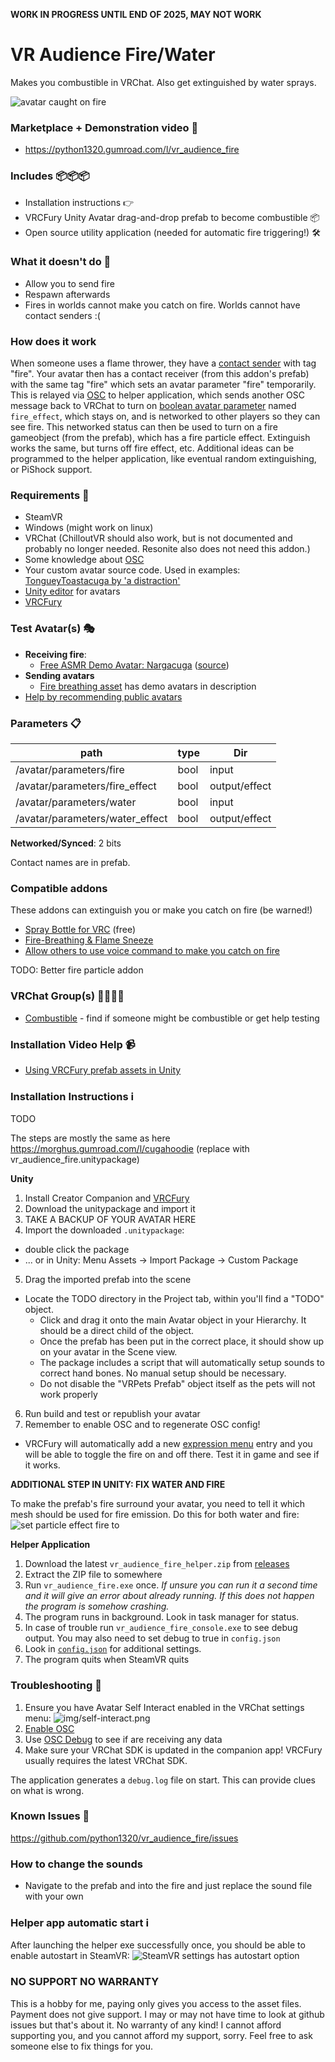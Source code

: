 **WORK IN PROGRESS UNTIL END OF 2025, MAY NOT WORK**

# VR Audience Fire/Water

Makes you combustible in VRChat. Also get extinguished by water sprays.

![avatar caught on fire](docs/toastacuga-on-fire-optimized.png)

### Marketplace + Demonstration video 🛒

 - https://python1320.gumroad.com/l/vr_audience_fire

### Includes 📦📦📦
 
 - Installation instructions 👉
 - VRCFury Unity Avatar drag-and-drop prefab to become combustible 📦
 - Open source utility application (needed for automatic fire triggering!) 🛠️

### What it doesn't do 🛑

 - Allow you to send fire
 - Respawn afterwards
 - Fires in worlds cannot make you catch on fire. Worlds cannot have contact senders :(

### How does it work
When someone uses a flame thrower, they have a [contact sender](https://creators.vrchat.com/avatars/avatar-dynamics/contacts/) with tag "fire". Your avatar then has a contact receiver (from this addon's prefab) with the same tag "fire" which sets an avatar parameter "fire" temporarily. This is relayed via [OSC](https://docs.vrchat.com/docs/osc-overview) to helper application, which sends another OSC message back to VRChat to turn on [boolean avatar parameter](https://creators.vrchat.com/avatars/animator-parameters/) named `fire_effect`, which stays on, and is networked to other players so they can see fire. This networked status can then be used to turn on a fire gameobject (from the prefab), which has a fire particle effect.
Extinguish works the same, but turns off fire effect, etc.
Additional ideas can be programmed to the helper application, like eventual random extinguishing, or PiShock support.

### Requirements 📓

 - SteamVR
 - Windows (might work on linux)
 - VRChat (ChilloutVR should also work, but is not documented and probably no longer needed. Resonite also does not need this addon.)
 - Some knowledge about [OSC](https://docs.vrchat.com/docs/osc-overview)
 - Your custom avatar source code. Used in examples: [TongueyToastacuga by 'a distraction'](https://drive.google.com/drive/folders/1ekIiFBnzJNhH2a6wwYLo2s5G-VuUlIY5)
 - [Unity editor](https://creators.vrchat.com/sdk/current-unity-version/) for avatars 
 - [VRCFury](https://vrcfury.com/getting-started)

### Test Avatar(s) 🎭

 - **Receiving fire**:
    - [Free ASMR Demo Avatar: Nargacuga](https://vrchat.com/home/avatar/avtr_48cccc45-f524-4a8a-9521-368252334959) ([source](https://www.vrcarena.com/assets/ZszLG-toastacuga))
 - **Sending avatars**
    - [Fire breathing asset](https://violentpainter.gumroad.com/l/vfx-firebreathing) has demo avatars in description
 - [Help by recommending public avatars](https://github.com/Python1320/vr_audience_fire/issues/1)

### Parameters 📋

| path                            | type | Dir           |
|---------------------------------|------|---------------|
| /avatar/parameters/fire         | bool | input         |
| /avatar/parameters/fire_effect  | bool | output/effect |
| /avatar/parameters/water        | bool | input         |
| /avatar/parameters/water_effect | bool | output/effect |

**Networked/Synced**: 2 bits

Contact names are in prefab.

### Compatible addons 

These addons can extinguish you or make you catch on fire (be warned!)

 - [Spray Bottle for VRC](https://jinxxy.com/market/listings/3292261612823512778) (free)
 - [Fire-Breathing & Flame Sneeze](https://violentpainter.gumroad.com/l/vfx-firebreathing)
 - [Allow others to use voice command to make you catch on fire](https://github.com/Python1320/vr_audience_control)

TODO: Better fire particle addon

### VRChat Group(s) 👨‍👨‍👦‍👦

 - [Combustible](https://vrchat.com/home/group/grp_2e0126aa-fe02-402b-88c9-6d96f14fdf21) - find if someone might be combustible or get help testing

### Installation Video Help 📹

 - [Using VRCFury prefab assets in Unity](https://www.youtube.com/watch?v=QDvzfLa82yI)

### Installation Instructions ℹ️

TODO 

The steps are mostly the same as here https://morghus.gumroad.com/l/cugahoodie (replace with vr_audience_fire.unitypackage)

**Unity**

 1. Install Creator Companion and [VRCFury](https://vrcfury.com/getting-started)
 2. Download the unitypackage and import it
 3. TAKE A BACKUP OF YOUR AVATAR HERE
 4. Import the downloaded `.unitypackage`: 
   - double click the package
   - ... or in Unity: Menu Assets -> Import Package -> Custom Package
 5. Drag the imported prefab into the scene
   - Locate the TODO directory in the Project tab, within you'll find a "TODO" object. 
      - Click and drag it onto the main Avatar object in your Hierarchy. It should be a direct child of the object.
	  - Once the prefab has been put in the correct place, it should show up on your avatar in the Scene view.
	  - The package includes a script that will automatically setup sounds to correct hand bones. No manual setup should be necessary.
      - Do not disable the "VRPets Prefab" object itself as the pets will not work properly
 6. Run build and test or republish your avatar
 7. Remember to enable OSC and to regenerate OSC config!

  - VRCFury will automatically add a new [expression menu](https://docs.vrchat.com/docs/action-menu#expression-menu) entry and you will be able to toggle the fire on and off there. Test it in game and see if it works. 


**ADDITIONAL STEP IN UNITY: FIX WATER AND FIRE**

To make the prefab's fire surround your avatar, you need to tell it which mesh should be used for fire emission. 
Do this for both water and fire:
![set particle effect fire to](docs/set_particle_shape.png)

**Helper Application**
 1. Download the latest `vr_audience_fire_helper.zip` from [releases](https://github.com/Python1320/vr_audience_fire/releases)
 2. Extract the ZIP file to somewhere
 4. Run `vr_audience_fire.exe` once. *If unsure you can run it a second time and it will give an error about already running. If this does not happen the program is somehow crashing.*
 5. The program runs in background. Look in task manager for status.
 6. In case of trouble run `vr_audience_fire_console.exe` to see debug output. You may also need to set debug to true in `config.json`
 7. Look in [`config.json`](https://github.com/Python1320/vr_asmr_petting/blob/main/src/config.json) for additional settings.
 8. The program quits when SteamVR quits

### Troubleshooting 🎯

 1. Ensure you have Avatar Self Interact enabled in the VRChat settings menu: ![img/self-interact.png](img/self-interact.png)
 2. [Enable OSC](https://docs.vrchat.com/docs/osc-overview#enabling-it)
 3. Use [OSC Debug](https://docs.vrchat.com/docs/osc-debugging) to see if are receiving any data
 4. Make sure your VRChat SDK is updated in the companion app! VRCFury usually requires the latest VRChat SDK.

The application generates a `debug.log` file on start. This can provide clues on what is wrong.

### Known Issues 📌

https://github.com/python1320/vr_audience_fire/issues

### How to change the sounds 

 - Navigate to the prefab and into the fire and just replace the sound file with your own

### Helper app automatic start ℹ️

After launching the helper exe successfully once, you should be able to enable autostart in SteamVR:
![SteamVR settings has autostart option](docs/autostart.png)


### NO SUPPORT NO WARRANTY

This is a hobby for me, paying only gives you access to the asset files. Payment does not give support. I may or may not have time to look at github issues but that's about it.
No warranty of any kind!
I cannot afford supporting you, and you cannot afford my support, sorry. Feel free to ask someone else to fix things for you.
